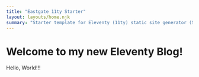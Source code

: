 ```yaml
---
title: "Eastgate 11ty Starter"
layout: layouts/home.njk
summary: "Starter template for Eleventy (11ty) static site generator (SSG)"
---
```


<h1>Welcome to my new Eleventy Blog!</h1>

<p>Hello, World!!!</p>